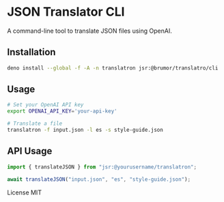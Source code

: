 # JSON Translator CLI

A command-line tool to translate JSON files using OpenAI.

## Installation

```bash
deno install --global -f -A -n translatron jsr:@brumor/translatro/cli
```

## Usage

```bash
# Set your OpenAI API key
export OPENAI_API_KEY='your-api-key'

# Translate a file
translatron -f input.json -l es -s style-guide.json
```

## API Usage

```ts
import { translateJSON } from "jsr:@yourusername/translatron";

await translateJSON("input.json", "es", "style-guide.json");
```

License
MIT